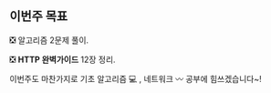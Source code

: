 ## 이번주 목표 

:negative_squared_cross_mark: 알고리즘 2문제 풀이. 

:negative_squared_cross_mark: **HTTP 완벽가이드** 12장 정리. 

이번주도 마찬가지로 기초 알고리즘 :computer: , 네트워크 :wavy_dash: 공부에 힘쓰겠습니다~!   